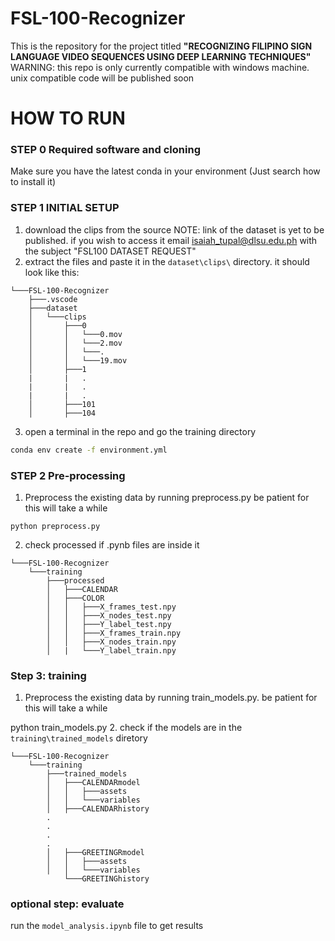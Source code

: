 # FSL-100-Recognizer
This is the repository for the project titled <b>"RECOGNIZING FILIPINO SIGN LANGUAGE VIDEO SEQUENCES USING DEEP LEARNING 
TECHNIQUES"</b>
WARNING: this repo is only currently compatible with windows machine. unix compatible code will be published soon
# HOW TO RUN
### STEP 0 Required software and cloning
Make sure you have the latest conda in your environment (Just search how to install it)
### STEP 1 INITIAL SETUP
1. download the clips from the source  NOTE: link of the dataset is yet to be published. if you wish to access it email isaiah_tupal@dlsu.edu.ph with the subject "FSL100 DATASET REQUEST"
2. extract the files and paste it in the ```dataset\clips\``` directory. it should look like this:

```ascii
└───FSL-100-Recognizer
    ├───.vscode
    ├───dataset
    │   └───clips
    │       ├───0
    │       │   └───0.mov
    │       │   └───2.mov
    │       │   └───.
    │       │   └───19.mov
    │       ├───1
    |       |   .
    |       |   .
    |       |   .
    │       ├───101
    │       ├───104

```
3. open a terminal in the repo and go the training directory
```cmd
conda env create -f environment.yml
```
### STEP 2 Pre-processing
1. Preprocess the existing data by running preprocess.py be patient for this will take a while
```
python preprocess.py
```
2. check processed if .pynb files are inside it
```
└───FSL-100-Recognizer
    └───training
        ├───processed
        │   ├───CALENDAR
        │   ├───COLOR
        │   │   ├───X_frames_test.npy
        │   │   ├───X_nodes_test.npy
        │   │   ├───Y_label_test.npy
        │   │   ├───X_frames_train.npy
        │   │   ├───X_nodes_train.npy
        │   |   └───Y_label_train.npy
```
### Step 3: training
1. Preprocess the existing data by running train_models.py. be patient for this will take a while

python train_models.py
2. check if the models are in the ```training\trained_models``` diretory

```
└───FSL-100-Recognizer
    └───training
        ├───trained_models
        │   ├───CALENDARmodel
        │   │   ├───assets
        │   │   └───variables
        │   ├───CALENDARhistory
        .
        .
        .
        .
        │   ├───GREETINGRmodel
        │   │   ├───assets
        │   │   └───variables
            └───GREETINGhistory
```

### optional step: evaluate
run the ```model_analysis.ipynb``` file to get results